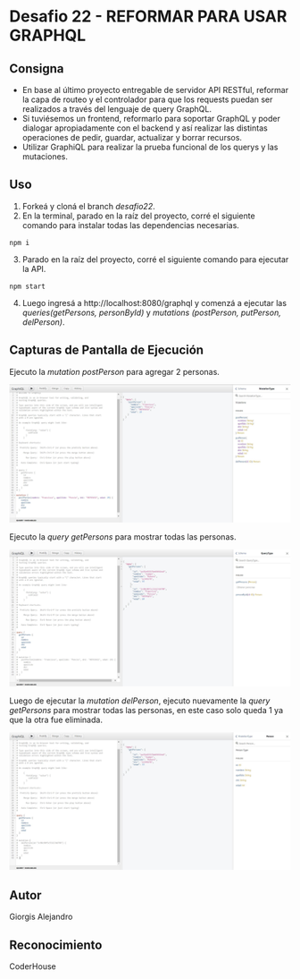 # Desafio 22 - REFORMAR PARA USAR GRAPHQL

## Consigna
- En base al último proyecto entregable de servidor API RESTful, reformar la capa de routeo y el controlador para que los requests puedan ser realizados a través del lenguaje de query GraphQL. 
- Si tuviésemos un frontend, reformarlo para soportar GraphQL y poder dialogar apropiadamente con el backend y así realizar las distintas operaciones de pedir, guardar, actualizar y borrar recursos.
- Utilizar GraphiQL para realizar la prueba funcional de los querys y las mutaciones.


## Uso

1. Forkeá y cloná el branch _desafio22_.
2. En la terminal, parado en la raíz del proyecto, corré el siguiente comando para instalar todas las dependencias necesarias.

```
npm i
```

3. Parado en la raíz del proyecto, corré el siguiente comando para ejecutar la API.

```
npm start
```

4. Luego ingresá a http://localhost:8080/graphql y comenzá a ejecutar las _queries(getPersons, personById)_ y _mutations (postPerson, putPerson, delPerson)_.

## Capturas de Pantalla de Ejecución

Ejecuto la _mutation postPerson_ para agregar 2 personas.

<img src="./img/1-prueba-graphiQL-mutation-postPerson.JPG">

Ejecuto la _query getPersons_ para mostrar todas las personas.

<img src="./img/2-prueba-graphiQL-query-getPersons.JPG">

Luego de ejecutar la _mutation delPerson_, ejecuto nuevamente la _query getPersons_ para mostrar todas las personas, en este caso solo queda 1 ya que la otra fue eliminada.

<img src="./img/3-prueba-graphiQL-query-getPersons-after-mutation-delPerson.JPG">


## Autor

Giorgis Alejandro

## Reconocimiento

CoderHouse